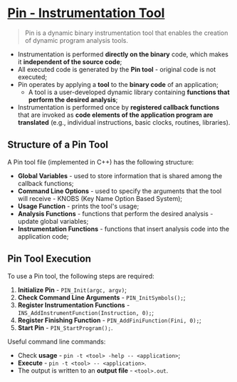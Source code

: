# [Pin - Instrumentation Tool](https://www.intel.com/content/www/us/en/developer/articles/tool/pin-a-dynamic-binary-instrumentation-tool.html)

> Pin is a dynamic binary instrumentation tool that enables the creation of dynamic program analysis tools.

* Instrumentation is performed **directly on the binary** code, which makes it **independent of the source code**;
* All executed code is generated by the **Pin tool** - original code is not executed;
* Pin operates by applying a **tool** to the **binary code** of an application;
  * A tool is a user-developed dynamic library containing **functions that perform the desired analysis**;
* Instrumentation is performed once by **registered callback functions** that are invoked as **code elements of the application program are translated** (e.g., individual instructions, basic clocks, routines, libraries).

## Structure of a Pin Tool

A Pin tool file (implemented in C++) has the following structure:

* **Global Variables** - used to store information that is shared among the callback functions;
* **Command Line Options** - used to specify the arguments that the tool will receive - KNOBS (Key Name Option Based System);
* **Usage Function** - prints the tool's usage;
* **Analysis Functions** - functions that perform the desired analysis - update global variables;
* **Instrumentation Functions** - functions that insert analysis code into the application code;

## Pin Tool Execution

To use a Pin tool, the following steps are required:

1. **Initialize Pin** - `PIN_Init(argc, argv)`;
2. **Check Command Line Arguments** - `PIN_InitSymbols();`;
3. **Register Instrumentation Functions** - `INS_AddInstrumentFunction(Instruction, 0);`;
4. **Register Finishing Function** - `PIN_AddFiniFunction(Fini, 0);`;
5. **Start Pin** - `PIN_StartProgram();`.

Useful command line commands:

* Check **usage** - `pin -t <tool> -help -- <application>`;
* **Execute** - `pin -t <tool> -- <application>`.
* The output is written to an **output file** - `<tool>.out`.